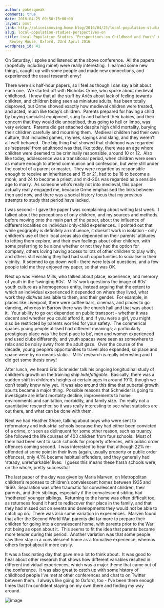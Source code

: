 ```yaml
---
author: pokesqueak
comments: true
date: 2016-04-25 09:58:15+00:00
layout: post
link: http://aliceismoving.home.blog/2016/04/25/local-population-studies-perspectives-on/
slug: local-population-studies-perspectives-on
title: Local Population Studies ‘Perspectives on Childhood and Youth’ Conference,
  Rewley House, Oxford, 23rd April 2016
wordpress_id: 41
---
```


On Saturday, I spoke and listened at the above conference.  All the papers (hopefully including mine!) were really interesting.  I learned some new things, caught up with some people and made new connections, and experienced the usual research envy!

There were six half-hour papers, so I feel as though I can say a bit about each one.  We started off with Nicholas Orme, who spoke about medieval childhood.  I knew that all the stuff by Ariès about lack of feeling towards children, and children being seen as miniature adults, has been totally disproved, but Orme showed exactly how medieval children were treated, and acted, much like today’s children.  Parents prepared for having a child by buying specialist equipment, sung to and bathed their babies, and their concern that they would die unbaptised, thus going to hell or limbo, was very evident.  Parents did get attached despite high child mortality, burying their children carefully and mourning them.  Medieval children had their own culture, that included games, rhymes, sayings and slang, and they weren’t all well-behaved.  One big thing that showed that childhood was regarded as ‘separate’ from adulthood was that, like today, there was an age where children were deemed to be criminally responsible, around 10 or 12.  Also like today, adolescence was a transitional period, when children were seen as mature enough to attend communion and confession, but were still under the control of a parent or master.  They were regarded as responsible enough to receive an inheritance and 15 or 21, had to be 18 to become a monk, and 24 to become a priest, and mid-20s was regarded as a sensible age to marry.  As someone who’s really not into medieval, this paper actually really engaged me, because Orme emphasised the links between then and now, and there was a social history focus that my previous attempts to study that period have lacked.

I was second - I gave the paper I was complaining about writing last week.  I talked about the perceptions of only children, and my sources and methods, before moving onto the main part of the paper, about the influence of different localities on individual only-child experiences.  I pointed out that while geography is definitely an influence, it doesn’t work in isolation - only children’s use of their local areas also depended on their parents’ attitudes to letting them explore, and their own feelings about other children, with some preferring to be alone whether or not they had the option for company, others loving having access to lots of other children to play with, and others still wishing they had had such opportunities to socialise in their vicinity.  It seemed to go down well - there were lots of questions, and a few people told me they enjoyed my paper, so that was OK.

Next up was Helena Mills, who talked about place, experience, and memory of youth in the ‘swinging 60s’.  Mills’ work questions the image of 60s’ youth culture as a homogenous entity, instead arguing that the extent to which an individual experienced it depended on where they lived, what work they did/was available to them, and their gender.  For example, in places like Liverpool, there were coffee bars, cinemas, and places to go dancing, whereas in Barrow there was the church hall and that was about it.  Your ability to go out depended on public transport - whether it was decent and whether you could afford it, and if you were a girl, you might also be restricted by parents worried for your safety.  The commerical spaces young people utilised had different meanings; a particularly prestigious place was ‘the best place to be’, men and women experienced and used clubs differently, and youth spaces were seen as somewhere to relax and be noisy away from the adult gaze.  Over the course of the decade, young people’s opportunities to travel also expanded, so place and space were by no means static.   Mills’ research is really interesting and I did get some thesis envy!

After lunch, we heard Eric Schneider talk his ongoing longitudinal study of children’s growth on the training ship _Indefatigable_.  Basically, there was a sudden shift in children’s heights at certain ages in around 1910, though we don’t totally know why yet.  It was also around this time that pubertal growth spurts became a major thing.  Possible reasons that Schneider is going to investigate are infant mortality decline, improvements to home environments and sanitation, morbidity, and family size.  I’m really not a quantitative researcher, so it was really interesting to see what statistics are out there, and what can be done with them.

Next we had Heather Shore, talking about boys who were sent to reformatory and industrial schools because they had either been convicted of a crime, or seen as delinquent for some other reason, such as truancy.  She followed the life courses of 400 children from four schools.  Most of them had been sent to such schools for property offences, with public order offences coming second.  I was interested to hear that although 22% re-offended at some point in their lives (again, usually property or public order offences), only 4.1% became habitual offenders, and they generally had ‘steady, unremarkable’ lives.  I guess this means these harsh schools were, on the whole, pretty successful!

The last paper of the day was given by Maria Marven, on Metropolitan children’s reponses to children’s convalescent homes between 1935 and 1960.  Separation was often traumatic for convalescent children, their parents, and their siblings, especially if the convalescent sibling had ‘mothered’ younger siblings.  Returning to the home was often difficult too, as returnees found it hard to rediscover their place in the family, and that they had missed out on events and developments they would not be able to catch up on.  There was also some variation in experiences.  Marven found that after the Second World War, parents did far more to prepare their children for going into a convalescent home, with parents prior to the War not being as open about it.  This seems to fit the idea that parents became more tender during this period.  Another variation was that some people saw their stay in a convalescent home as a formative experience, whereas others forgot about it more easily.

It was a fascinating day that gave me a lot to think about.  It was good to hear about other research that shows how different variables resulted in different individual experiences, which was a major theme that came out of the conference.  It was also great to catch up with some history of childhood people I’ve met at other conferences and chat to on Twitter between them.  I always like going to Oxford, too - I’ve been there enough times that I’m confident staying on my own there and finding my way around.  


![image](https://66.media.tumblr.com/689602dbaa57b72f763d42dabf72645d/tumblr_inline_o66p0bQFIs1s70b7a_540.jpg)
